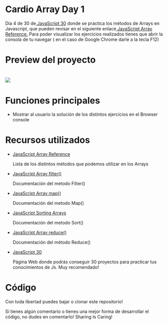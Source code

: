 <h1>Cardio Array Day 1</h1>
<p>Día 4 de 30 de<a href="https://javascript30.com/"> JavaScript 30</a> donde se practica los métodos de Arrays en Javascript, que pueden revisar en el siguiente enlace<a href="https://www.w3schools.com/jsref/jsref_obj_array.asp"> JavaScript Array Reference.</a> Para poder visualizar los ejercicios realizados tienes que abrir la consola de tu navegar ( en el caso de Google Chrome darle a la tecla F12)</a></p>

<h1>Preview del proyecto<h1>
<img align="center" src="./images/CardioArray.gif"/>

<h1>Funciones principales</h1>
  <ul>
    <li>Mostrar al usuario la solución de los distintos ejercicios en el Browser console</li>
   
  </ul>
  
  <h1>Recursos utilizados</h1>
  <ul>
      <li><p><a href="https://www.w3schools.com/jsref/jsref_obj_array.asp">JavaScript Array Reference</a></p></li>
    <p>Lista de los distintos métodos que podemos utilizar en los Arrays</p>
      <li><p><a href="https://www.w3schools.com/jsref/jsref_filter.asp">JavaScript Array filter()
</a></p></li>
    <p>Documentación del metodo Filter()</p>
      <li><p><a href="https://www.w3schools.com/jsref/jsref_map.asp">JavaScript Array map()</a></p></li>
    <p>Documentación del metodo Map()</p>
      <li><p><a href="JavaScript Sorting Arrays">JavaScript Sorting Arrays</a></p></li>
    <p>Documentación del metodo Sort()</p>
      <li><p><a href="https://www.w3schools.com/jsref/jsref_reduce.asp">JavaScript Array reduce()</a></p></li>
    <p>Documentación del método Reduce()</p>
    <li><p><a href="https://javascript30.com/">JavaScript 30</a></p></li>
    <p>Página Web donde podrás conseguir 30 proyectos para practicar tus conocimientos de Js. Muy recomendado!</p>
  </ul>
  <h1>Código</h1>
  <p>Con toda libertad puedes bajar o clonar este repositorio!</p>
  <p>Si tienes algún comentario o tienes una mejor forma de desarrollar el código, no dudes en comentarlo! Sharing Is Caring!</p>

